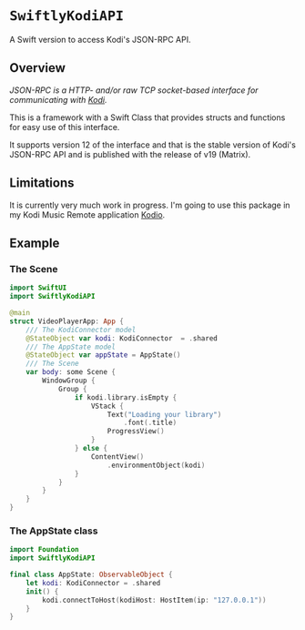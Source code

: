# ``SwiftlyKodiAPI``

A Swift version to access Kodi's JSON-RPC API.

## Overview

*JSON-RPC is a HTTP- and/or raw TCP socket-based interface for communicating with [Kodi](https://kodi.tv).*

This is a framework with a Swift Class that provides structs and functions for easy use of this interface.

It supports version 12 of the interface and that is the stable version of Kodi's JSON-RPC API and is published with the release of v19 (Matrix).

## Limitations

It is currently very much work in progress. I'm going to use this package in my Kodi Music Remote application [Kodio](https://github.com/Desbeers/Kodio). 

## Example

### The Scene

```swift
import SwiftUI
import SwiftlyKodiAPI

@main
struct VideoPlayerApp: App {
    /// The KodiConnector model
    @StateObject var kodi: KodiConnector  = .shared
    /// The AppState model
    @StateObject var appState = AppState()
    /// The Scene
    var body: some Scene {
        WindowGroup {
            Group {
                if kodi.library.isEmpty {
                    VStack {
                        Text("Loading your library")
                            .font(.title)
                        ProgressView()
                    }
                } else {
                    ContentView()
                        .environmentObject(kodi)
                }
            }
        }
    }
}
```

### The AppState class

```swift
import Foundation
import SwiftlyKodiAPI

final class AppState: ObservableObject {
    let kodi: KodiConnector = .shared
    init() {
        kodi.connectToHost(kodiHost: HostItem(ip: "127.0.0.1"))
    }
}
```

